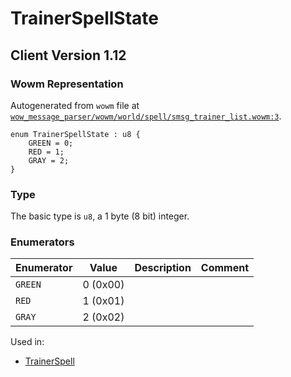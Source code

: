 # TrainerSpellState

## Client Version 1.12

### Wowm Representation

Autogenerated from `wowm` file at [`wow_message_parser/wowm/world/spell/smsg_trainer_list.wowm:3`](https://github.com/gtker/wow_messages/tree/main/wow_message_parser/wowm/world/spell/smsg_trainer_list.wowm#L3).

```rust,ignore
enum TrainerSpellState : u8 {
    GREEN = 0;
    RED = 1;
    GRAY = 2;
}
```
### Type
The basic type is `u8`, a 1 byte (8 bit) integer.
### Enumerators
| Enumerator | Value  | Description | Comment |
| --------- | -------- | ----------- | ------- |
| `GREEN` | 0 (0x00) |  |  |
| `RED` | 1 (0x01) |  |  |
| `GRAY` | 2 (0x02) |  |  |

Used in:
* [TrainerSpell](trainerspell.md)

